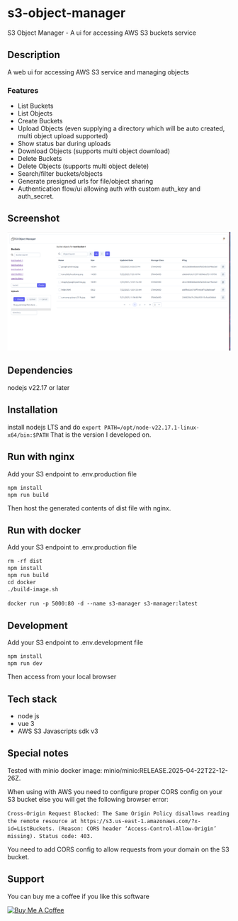 # s3-object-manager
S3 Object Manager - A ui for accessing AWS S3 buckets service

## Description
A web ui for accessing AWS S3 service and managing objects

### Features
- List Buckets
- List Objects
- Create Buckets
- Upload Objects (even supplying a directory which will be auto created, multi object upload supported)
- Show status bar during uploads
- Download Objects (supports multi object download)
- Delete Buckets
- Delete Objects (supports multi object delete)
- Search/filter buckets/objects
- Generate presigned urls for file/object sharing
- Authentication flow/ui allowing auth with custom auth_key and auth_secret.

## Screenshot
![Here is a screenshoot](screenshot.png)

## Dependencies
nodejs v22.17 or later

## Installation 
install nodejs LTS and do
`export PATH=/opt/node-v22.17.1-linux-x64/bin:$PATH`
That is the version I developed on.

## Run with nginx
Add your S3 endpoint to .env.production file

```
npm install 
npm run build
```
Then host the generated contents of dist file with nginx.

## Run with docker
Add your S3 endpoint to .env.production file

```
rm -rf dist
npm install
npm run build
cd docker
./build-image.sh

docker run -p 5000:80 -d --name s3-manager s3-manager:latest
```

## Development
Add your S3 endpoint to .env.development file

```
npm install
npm run dev
```
Then access from your local browser

## Tech stack
- node js
- vue 3
- AWS S3 Javascripts sdk v3

## Special notes
Tested with minio docker image: minio/minio:RELEASE.2025-04-22T22-12-26Z.

When using with AWS you need to configure proper CORS config on your S3 bucket else you will get the following browser error:

`Cross-Origin Request Blocked: The Same Origin Policy disallows reading the remote resource at https://s3.us-east-1.amazonaws.com/?x-id=ListBuckets. (Reason: CORS header ‘Access-Control-Allow-Origin’ missing). Status code: 403.`

You need to add CORS config to allow requests from your domain on the S3 bucket.

## Support
You can buy me a coffee if you like this software

<a href="https://www.buymeacoffee.com/mtseet" target="_blank"><img src="https://cdn.buymeacoffee.com/buttons/v2/default-yellow.png" alt="Buy Me A Coffee" style="height: 60px !important;width: 217px !important;" ></a>
